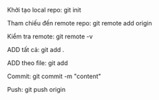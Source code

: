 Khởi tạo local repo:
git init

Tham chiếu đến remote repo:
git remote add origin <URL>

Kiểm tra remote:
git remote -v

ADD tất cả:
git add .

ADD theo file:
git add <file name>

Commit:
git commit -m "content"

Push:
git push origin <branch>